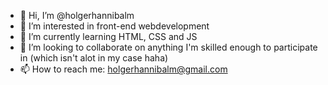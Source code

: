 - 👋 Hi, I’m @holgerhannibalm
- 👀 I’m interested in front-end webdevelopment
- 🌱 I’m currently learning HTML, CSS and JS
- 💞️ I’m looking to collaborate on anything I'm skilled enough to participate in (which isn't alot in my case haha)
- 📫 How to reach me: holgerhannibalm@gmail.com

<!---
holgerhannibalm/holgerhannibalm is a ✨ special ✨ repository because its `README.md` (this file) appears on your GitHub profile.
You can click the Preview link to take a look at your changes.
--->
